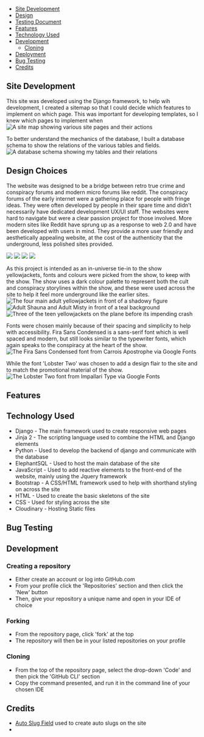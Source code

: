 

- [Site Development](#site-development)
- [Design](#design-choices)
- [Testing Document](/testing.md)
- [Features](#features)
- [Technology Used](#technology-used)
- [Development](#development)
    - [Cloning](#cloning)
- [Deployment](#deployment)
- [Bug Testing](#bug-testing)
- [Credits](#credits)

## Site Development

This site was developed using the Django framework, to help wih development, I created a sitemap so that I could decide which features to implement on which page. This was important for developing templates, so I knew which pages to implement when
![A site map showing various site pages and their actions](readme/sitemap.jpg)

To better understand the mechanics of the database, I built a database schema to show the relations of the various tables and fields.
![A database schema showing my tables and their relations](readme/database-schema.jpg)

## Design Choices

The website was designed to be a bridge between retro true crime and conspiracy forums and modern micro forums like reddit. The conspiracy forums of the early internet were a gathering place for people with fringe ideas. They were often developed by people in their spare time and didn’t necessarily have dedicated development UX/UI staff. The websites were hard to navigate but were a clear passion project for those involved. More modern sites like Reddit have sprung up as a response to web 2.0 and have been developed with users in mind. They provide a more user friendly and aesthetically appealing website, at the cost of the authenticity that the underground, less polished sites provided. 

![](readme/conspiracy-forum-1.jpg)
![](readme/conspiracy-forum-2.jpg)
![](readme/conspiracy-forum-3.jpg)
![](readme/conspiracy-forum-4.jpg)

As this project is intended as an in-universe tie-in to the show yellowjackets, fonts and colours were picked from the show, to keep with the show. The show uses a dark colour palette to represent both the cult and conspiracy storylines within the show, and these were used across the site to help it feel more underground like the earlier sites. 
![The four main adult yellowjackets in front of a shadowy figure](readme/yellowjackets-1.jpg)
![Adult Shauna and Adult Misty in front of a teal background](readme/yellowjackets-2.jpg)
![Three of the teen yellowjackets on the plane before its impending crash](readme/yellowjackets-3.jpg)

Fonts were chosen mainly because of their spacing and simplicity to help with accessibility. Fira Sans Condensed is a sans-serif font which is well spaced and modern, but still looks similar to the typewriter fonts, which again speaks to the conspiracy at the heart of the show.
![The Fira Sans Condensed font from Carrois Apostrophe via Google Fonts](readme/fira-sans-condensed.jpg)

While the font 'Lobster Two' was chosen to add a design flair to the site and to match the promotional material of the show. 
![The Lobster Two font from Impallari Type via Google Fonts](readme/Lobster-two.jpg)

## Features

## Technology Used

* Django - The main framework used to create responsive web pages
* Jinja 2 - The scripting language used to combine the HTML and Django elements
* Python - Used to develop the backend of django and communicate with the database
* ElephantSQL - Used to host the main database of the site
* JavaScript - Used to add reactive elements to the front-end of the website, mainly using the Jquery framework
* Bootstrap - A CSS/HTML framework used to help with shorthand styling on across the site
* HTML - Used to create the basic skeletons of the site
* CSS - Used for styling across the site
* Cloudinary - Hosting Static files

## Bug Testing

## Development

### Creating a repository
- Either create an account or log into GitHub.com
- From your profile click the 'Repositories' section and then click the 'New' button
- Then, give your repository a unique name and open in your IDE of choice

### Forking
- From the repository page, click 'fork' at the top
- The repository will then be in your listed repositories on your profile

### Cloning
- From the top of the repository page, select the drop-down 'Code' and then pick the 'GitHub CLI' section
- Copy the command presented, and run it in the command line of your chosen IDE

## Credits

- [Auto Slug Field](https://django-autoslug.readthedocs.io/en/latest/ ) used to create auto slugs on the site
- []()
